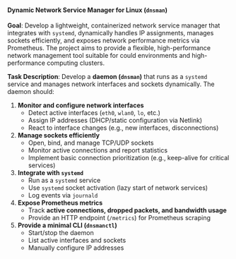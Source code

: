 #### Dynamic Network Service Manager for Linux (`dnsman`)

**Goal**: Develop a lightweight, containerized network service manager that integrates with `systemd`, dynamically handles IP assignments, manages sockets efficiently, and exposes network performance metrics via Prometheus. The project aims to provide a flexible, high-performance network management tool suitable for could environments and high-performance computing clusters. 

**Task Description**: Develop a **daemon (`dnsman`)** that runs as a `systemd` service and manages network interfaces and sockets dynamically. The daemon should:
1. **Monitor and configure network interfaces**
    - Detect active interfaces (`eth0`, `wlan0`, `lo`, etc.)
    - Assign IP addresses (DHCP/static configuration via Netlink)
    - React to interface changes (e.g., new interfaces, disconnections)
2. **Manage sockets efficiently**
    - Open, bind, and manage TCP/UDP sockets
    - Monitor active connections and report statistics
    - Implement basic connection prioritization (e.g., keep-alive for critical services)
3. **Integrate with `systemd`**
    - Run as a `systemd` service
    - Use `systemd` socket activation (lazy start of network services)
    - Log events via `journald`
4. **Expose Prometheus metrics**
    - Track **active connections, dropped packets, and bandwidth usage**
    - Provide an HTTP endpoint (`/metrics`) for Prometheus scraping
5. **Provide a minimal CLI (`dnsmanctl`)**
    - Start/stop the daemon
    - List active interfaces and sockets
    - Manually configure IP addresses
